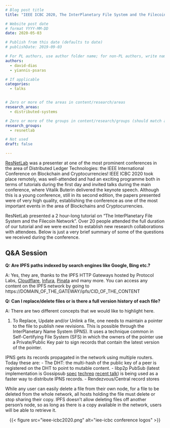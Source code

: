 ```yaml
---
# Blog post title
title: "IEEE ICBC 2020, The InterPlanetary File System and the Filecoin Network"

# Website post date
# format YYYY-MM-DD
date: 2020-05-03

# Publish from this date (defaults to date)
# publishDate: 2019-09-03

# For PL authors, use author folder name; for non-PL authors, write name as in paper within ""
authors:
  - david-dias
  - yiannis-psaras

# If applicable
categories:
  - talks


# Zero or more of the areas in content/research/areas
research_areas:
  - distributed-systems

# Zero or more of the groups in content/research/groups (should match author membership)
research_groups:
  - resnetlab

# Not used
draft: false

---
```

[ResNetLab](https://research.protocol.ai/research/groups/resnetlab/) was a presenter at one of the most prominent conferences in the area of Distributed Ledger Technologies: the IEEE International Conference on Blockchain and Cryptocurrencies! IEEE ICBC 2020 took place remotely, was well-attended and had an exciting programme both in terms of tutorials during the first day and invited talks during the main conference, where Vitalik Buterin delivered the keynote speech. Although this is a young conference, still in its second edition, the papers presented were of very high quality, establishing the conference as one of the most important events in the area of Blockchains and Cryptocurrencies. 

ResNetLab presented a 2 hour-long tutorial on “The InterPlanetary File System and the Filecoin Network”. Over 20 people attended the full duration of our tutorial and we were excited to establish new research collaborations with attendees. Below is just a very brief summary of some of the questions we received during the conference.

## Q&A Session

**Q: Are IPFS paths indexed by search engines like Google, Bing etc.?** 

A: Yes, they are, thanks to the IPFS HTTP Gateways hosted by Protocol Labs, [Cloudflare](https://blog.cloudflare.com/tag/ipfs/), [Infura](https://infura.io/), [Pinata](https://pinata.cloud) and many more. You can access any content on the IPFS network by going to https://DOMAIN_OF_THE_GATEWAY/ipfs/CID_OF_THE_CONTENT

**Q: Can I replace/delete files or is there a full version history of each file?**

A: There are two different concepts that we would like to highlight here.
  1. To Replace, Update and/or Unlink a file, one needs to maintain a pointer to the file to publish new revisions. This is possible through the InterPlanetary Name System (IPNS). It uses a technique common in Self-Certifying File System (SFS) in which the owners of the pointer use a Private/Public Key pair to sign records that contain the latest version of the pointer. 

  IPNS gets its records propagated in the network using multiple routers. Today these are:
    - The DHT: the multi-hash of the public key of a peer is registered on the DHT to point to mutable content. 
    - libp2p PubSub (latest implementation is Gossipsub [spec](https://github.com/libp2p/specs/tree/master/pubsub/gossipsub) [techrep](https://research.protocol.ai/posts/201912-resnetlab-launch/PL-TechRep-gossipsub-v0.1-Dec30.pdf) [recent talk](https://research.protocol.ai/posts/202004-matrix-virtual-meetup-gossipsub/)) is being used as a faster way to distribute IPNS records.
    - Rendezvous/Central record stores

While any user can easily delete a file from their own node, for a file to be deleted from the whole network, all hosts holding the file must delete or stop sharing their copy. IPFS doesn’t allow deleting files off another person’s node, so as long as there is a copy available in the network, users will be able to retrieve it. 


<center>{{< figure src="ieee-icbc2020.png" alt="iee-icbc conference logos" >}}</center>